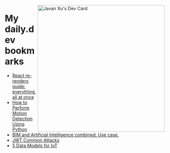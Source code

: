 
<a href="https://app.daily.dev/JavanXU"><img align="right" src="https://api.daily.dev/devcards/e45a150971844cd6959a94bb94e861ea.png?r=quw" width="400" alt="Javan Xu's Dev Card"/></a>

# My daily.dev bookmarks
<!-- daily.dev BOOKMARKS:START -->
- [React re-renders guide: everything, all at once](https://app.daily.dev/posts/UJM34LmDU?utm_source=rss&utm_medium=bookmarks&utm_campaign=6ueXw3FRNQzpNtewCDbI6)
- [How to Perform Motion Detection Using Python](https://app.daily.dev/posts/SCCsvLmSI?utm_source=rss&utm_medium=bookmarks&utm_campaign=6ueXw3FRNQzpNtewCDbI6)
- [BIM and Artificial Intelligence combined. Use case.](https://app.daily.dev/posts/T7poIgn_a?utm_source=rss&utm_medium=bookmarks&utm_campaign=6ueXw3FRNQzpNtewCDbI6)
- [JWT Common Attacks](https://app.daily.dev/posts/u-FATUzQZ?utm_source=rss&utm_medium=bookmarks&utm_campaign=6ueXw3FRNQzpNtewCDbI6)
- [5 Data Models for IoT](https://app.daily.dev/posts/vADZ4eiMt?utm_source=rss&utm_medium=bookmarks&utm_campaign=6ueXw3FRNQzpNtewCDbI6)
<!-- daily.dev BOOKMARKS:END -->
